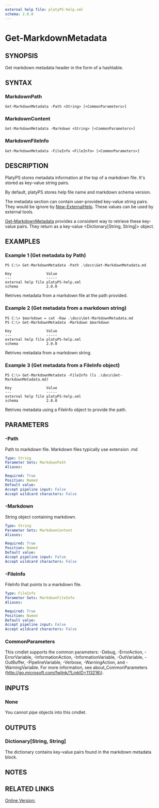 ```yaml
---
external help file: platyPS-help.xml
schema: 2.0.0
---
```


# Get-MarkdownMetadata
## SYNOPSIS
Get markdown metadata header in the form of a hashtable.

## SYNTAX

### MarkdownPath
```
Get-MarkdownMetadata -Path <String> [<CommonParameters>]
```

### MarkdownContent
```
Get-MarkdownMetadata -Markdown <String> [<CommonParameters>]
```

### MarkdownFileInfo
```
Get-MarkdownMetadata -FileInfo <FileInfo> [<CommonParameters>]
```

## DESCRIPTION
PlatyPS stores metadata information at the top of a markdown file.
It's stored as key-value string pairs.

By default, platyPS stores help file name and markdown schema version.

The metadata section can contain user-provided key-value string pairs.
They would be ignore by [New-ExternalHelp](New-ExternalHelp.md).
These values can be used by external tools.

[Get-MarkdownMetadata](Get-MarkdownMetadata.md) provides a consistent way to retrieve these key-value pairs.
They return as a key-value <Dictionary[String, String]> object.

## EXAMPLES

### Example 1 (Get metadata by Path)
```
PS C:\> Get-MarkdownMetadata -Path .\docs\Get-MarkdownMetadata.md

Key                Value
---                -----
external help file platyPS-help.xml
schema             2.0.0

```

Retrives metadata from a markdown file at the path provided.

### Example 2 (Get metadata from a markdown string)
```
PS C:\> $markdown = cat -Raw .\docs\Get-MarkdownMetadata.md 
PS C:\> Get-MarkdownMetadata -Markdown $markdown

Key                Value
---                -----
external help file platyPS-help.xml
schema             2.0.0

```

Retrives metadata from a markdown string.

### Example 3 (Get metadata from a FileInfo object)
```
PS C:\> Get-MarkdownMetadata -FileInfo (ls .\docs\Get-MarkdownMetadata.md)

Key                Value
---                -----
external help file platyPS-help.xml
schema             2.0.0

```

Retrives metadata using a FileInfo object to provide the path.

## PARAMETERS

### -Path
Path to markdown file.
Markdown files typically use extension .md

```yaml
Type: String
Parameter Sets: MarkdownPath
Aliases: 

Required: True
Position: Named
Default value: 
Accept pipeline input: False
Accept wildcard characters: False
```

### -Markdown
String object containing markdown.

```yaml
Type: String
Parameter Sets: MarkdownContent
Aliases: 

Required: True
Position: Named
Default value: 
Accept pipeline input: False
Accept wildcard characters: False
```

### -FileInfo
FileInfo that points to a markdown file.

```yaml
Type: FileInfo
Parameter Sets: MarkdownFileInfo
Aliases: 

Required: True
Position: Named
Default value: 
Accept pipeline input: False
Accept wildcard characters: False
```

### CommonParameters
This cmdlet supports the common parameters: -Debug, -ErrorAction, -ErrorVariable, -InformationAction, -InformationVariable, -OutVariable, -OutBuffer, -PipelineVariable, -Verbose, -WarningAction, and -WarningVariable.
For more information, see about_CommonParameters \(http://go.microsoft.com/fwlink/?LinkID=113216\).

## INPUTS
### None
You cannot pipe objects into this cmdlet.

## OUTPUTS
### Dictionary[String, String]
The dictionary contains key-value pairs found in the markdown metadata block.

## NOTES

## RELATED LINKS

[Online Version:](https://github.com/PowerShell/platyPS/blob/master/docs/Get-MarkdownMetadata.md)


